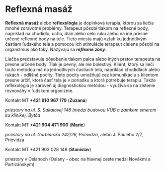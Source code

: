 Reflexná masáž
==============

**Reflexná masáž** alebo **reflexológia** je doplnková terapia, ktorou sa liečia
mnohé zdravotné problémy. Terapeut pôsobí tlakom na reflexné body, napríklad na
chodidlo, ucho, dlaň alebo celú ruku alebo na iné presne určené reflexné body na
tele. Tieto miesta majú vzťah ku jednotlivým častiam ľudského tela a pomocou ich
stimulácie terapeut cielene pôsobí na organizmus ako taký. Nazývajú sa
***reflexné zóny***.

Liečba predstavuje pôsobenie tlakom palca alebo iných prstov terapeuta na presne
určené body. Tlak je pevný, ale nie bolestivý. Klient, ktorý sa lieči touto
metódou má na jednotlivých častiach tela, napríklad chodidlách alebo rukách -
odlišné pocity. Tieto pocity umožňujú cez komunikáciu s klientom presne určiť,
ktorá časť tela je v poriadku a ktorá potrebuje terapiu. Takže reflexológia je
zároveň aj diagnostickou metódou - využíva sa na zistenie rovnováhy v ľudskom
organizme.

Kontakt MT **+421 910 967 179** (**Zuzana**)

*priestory na ul. S. Sakalovej 148 (medzi budovou VÚB a zámkom smerom ku
klinike), Bytča*

Kontakt MT **+421 904 471 900** (**Marie**)

*priestory na ul. Garbiarska 242/26, Prievidza*, alebo J. Pauleho 2/7, Prievidza

Kontakt MT +421 903 028 148 (**Stanislav**)

priestory v Oslanoch (Oslany - obec na hlavnej ceste medzi Novákmi a
Partizánskym)

